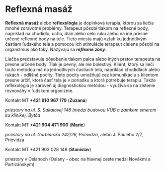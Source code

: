 Reflexná masáž
==============

**Reflexná masáž** alebo **reflexológia** je doplnková terapia, ktorou sa liečia
mnohé zdravotné problémy. Terapeut pôsobí tlakom na reflexné body, napríklad na
chodidlo, ucho, dlaň alebo celú ruku alebo na iné presne určené reflexné body na
tele. Tieto miesta majú vzťah ku jednotlivým častiam ľudského tela a pomocou ich
stimulácie terapeut cielene pôsobí na organizmus ako taký. Nazývajú sa
***reflexné zóny***.

Liečba predstavuje pôsobenie tlakom palca alebo iných prstov terapeuta na presne
určené body. Tlak je pevný, ale nie bolestivý. Klient, ktorý sa lieči touto
metódou má na jednotlivých častiach tela, napríklad chodidlách alebo rukách -
odlišné pocity. Tieto pocity umožňujú cez komunikáciu s klientom presne určiť,
ktorá časť tela je v poriadku a ktorá potrebuje terapiu. Takže reflexológia je
zároveň aj diagnostickou metódou - využíva sa na zistenie rovnováhy v ľudskom
organizme.

Kontakt MT **+421 910 967 179** (**Zuzana**)

*priestory na ul. S. Sakalovej 148 (medzi budovou VÚB a zámkom smerom ku
klinike), Bytča*

Kontakt MT **+421 904 471 900** (**Marie**)

*priestory na ul. Garbiarska 242/26, Prievidza*, alebo J. Pauleho 2/7, Prievidza

Kontakt MT +421 903 028 148 (**Stanislav**)

priestory v Oslanoch (Oslany - obec na hlavnej ceste medzi Novákmi a
Partizánskym)

